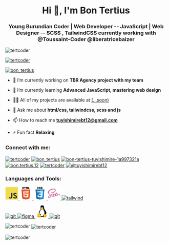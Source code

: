 
<h1 align="center">Hi 👋, I'm Bon Tertius</h1>
<h3 align="center">Young Burundian Coder | Web Developer -- JavaScript | Web Designer -- SCSS , TailwindCSS currently
  working with @Toussaint-Coder @liberatricebaizer</h3>

<p align="left"> <img src="https://komarev.com/ghpvc/?username=tertcoder&label=Profile%20views&color=0e75b6&style=flat"
    alt="tertcoder" /> </p>

<p align="left"> <a href="https://github.com/ryo-ma/github-profile-trophy"><img
      src="https://github-profile-trophy.vercel.app/?username=tertcoder" alt="tertcoder" /></a> </p>

<p align="left"> <a href="https://twitter.com/bon_tertius" target="blank"><img
      src="https://img.shields.io/twitter/follow/bon_tertius?logo=twitter&style=for-the-badge" alt="bon_tertius" /></a>
</p>

- 🔭 I’m currently working on **TBR Agency project with my team**

- 🌱 I’m currently learning **Advanced JavaScript, mastering web design**

- 👨‍💻 All of my projects are available at [(...soon)]((...soon))

- 💬 Ask me about **html/css, tailwindcss, scss and js**

- 📫 How to reach me **tuyishimirebt12@gmail.com**

- ⚡ Fun fact **Relaxing**

<h3 align="left">Connect with me:</h3>
<p align="left">
  <a href="https://dev.to/tertcoder" target="blank"><img align="center"
      src="https://raw.githubusercontent.com/rahuldkjain/github-profile-readme-generator/master/src/images/icons/Social/devto.svg"
      alt="tertcoder" height="30" width="40" /></a>
  <a href="https://twitter.com/bon_tertius" target="blank"><img align="center"
      src="https://raw.githubusercontent.com/rahuldkjain/github-profile-readme-generator/master/src/images/icons/Social/twitter.svg"
      alt="bon_tertius" height="30" width="40" /></a>
  <a href="https://linkedin.com/in/bon-tertius-tuyishimire-1a997321a" target="blank"><img align="center"
      src="https://raw.githubusercontent.com/rahuldkjain/github-profile-readme-generator/master/src/images/icons/Social/linked-in-alt.svg"
      alt="bon-tertius-tuyishimire-1a997321a" height="30" width="40" /></a>
  <a href="https://fb.com/bon.tertius.12" target="blank"><img align="center"
      src="https://raw.githubusercontent.com/rahuldkjain/github-profile-readme-generator/master/src/images/icons/Social/facebook.svg"
      alt="bon.tertius.12" height="30" width="40" /></a>
  <a href="https://instagram.com/tertcoder" target="blank"><img align="center"
      src="https://raw.githubusercontent.com/rahuldkjain/github-profile-readme-generator/master/src/images/icons/Social/instagram.svg"
      alt="tertcoder" height="30" width="40" /></a>
  <a href="https://medium.com/@tuyishimirebt12" target="blank"><img align="center"
      src="https://raw.githubusercontent.com/rahuldkjain/github-profile-readme-generator/master/src/images/icons/Social/medium.svg"
      alt="@tuyishimirebt12" height="30" width="40" /></a>
</p>

<h3 align="left">Languages and Tools:</h3>
<p align="left">
  <a href="https://developer.mozilla.org/en-US/docs/Web/JavaScript" target="_blank" rel="noreferrer"> <img
      src="https://raw.githubusercontent.com/devicons/devicon/master/icons/javascript/javascript-original.svg"
      alt="javascript" width="40" height="40" /> </a>
  <a href="https://www.w3.org/html/" target="_blank" rel="noreferrer"> <img
      src="https://raw.githubusercontent.com/devicons/devicon/master/icons/html5/html5-original-wordmark.svg"
      alt="html5" width="40" height="40" /> </a>
  <a href="https://www.w3schools.com/css/" target="_blank" rel="noreferrer"> <img
      src="https://raw.githubusercontent.com/devicons/devicon/master/icons/css3/css3-original-wordmark.svg" alt="css3"
      width="40" height="40" /> </a>
  <a href="https://sass-lang.com" target="_blank" rel="noreferrer"> <img
      src="https://raw.githubusercontent.com/devicons/devicon/master/icons/sass/sass-original.svg" alt="sass" width="40"
      height="40" /> </a>
  <a href="https://tailwindcss.com/" target="_blank" rel="noreferrer"> <img
      src="https://www.vectorlogo.zone/logos/tailwindcss/tailwindcss-icon.svg" alt="tailwind" width="40" height="40" />
  </a>


  <a href="https://git-scm.com/" target="_blank" rel="noreferrer"> <img
      src="https://www.vectorlogo.zone/logos/git-scm/git-scm-icon.svg" alt="git" width="40" height="40" /> </a>
  <a href="https://www.figma.com/" target="_blank" rel="noreferrer"> <img
      src="https://www.vectorlogo.zone/logos/figma/figma-icon.svg" alt="figma" width="40" height="40" /> </a>
  <a href="https://www.linux.org/" target="_blank" rel="noreferrer"> <img
      src="https://raw.githubusercontent.com/devicons/devicon/master/icons/linux/linux-original.svg" alt="linux"
      width="40" height="40" /> </a>
  <a href="https://github.com/" target="_blank" rel="noreferrer"> <img
      src="https://cdn.jsdelivr.net/gh/devicons/devicon/icons/github/github-original.svg" alt="git" width="40"
      height="40" /> </a>

</p>
<p><img align="left"
    src="https://github-readme-stats.vercel.app/api/top-langs?username=tertcoder&show_icons=true&locale=en&layout=compact"
    alt="tertcoder" /></p>

<p>&nbsp;<img align="center"
    src="https://github-readme-stats.vercel.app/api?username=tertcoder&show_icons=true&locale=en" alt="tertcoder" /></p>

<p><img align="center" src="https://github-readme-streak-stats.herokuapp.com/?user=tertcoder&" alt="tertcoder" /></p>
